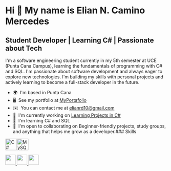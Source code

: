 Hi 👋 My name is Elian N. Camino Mercedes
=========================================

Student Developer | Learning C# | Passionate about Tech
-------------------------------------------------------

I'm a software engineering student currently in my 5th semester at UCE (Punta Cana Campus), learning the fundamentals of programming with C# and SQL. I'm passionate about software development and always eager to explore new technologies. I'm building my skills with personal projects and actively learning to become a full-stack developer in the future.

*   🌍  I'm based in Punta Cana
*   🖥️  See my portfolio at [MyPortafolio](http://github.com/Eliancmercedes?tab=repositories)
*   ✉️  You can contact me at [elianrd10@gmail.com](mailto:elianrd10@gmail.com)
*   🚀  I'm currently working on [Learning Projects in C#](http://github.com/Eliancmercedes)
*   🧠  I'm learning C# and SQL
*   🤝  I'm open to collaborating on Beginner-friendly projects, study groups, and anything that helps me grow as a developer.### Skills 
<p align="left">
<a href="https://docs.microsoft.com/en-us/dotnet/csharp/" target="_blank" rel="noreferrer"><img src="https://raw.githubusercontent.com/danielcranney/readme-generator/main/public/icons/skills/csharp-colored.svg" width="36" height="36" alt="C#" /></a><a href="https://www.mysql.com/" target="_blank" rel="noreferrer"><img src="https://raw.githubusercontent.com/danielcranney/readme-generator/main/public/icons/skills/mysql-colored.svg" width="36" height="36" alt="MySQL" /></a>
                    </p>
                    
                 

<p align="left">
  <a href="https://github.com/Eliancmercedes" target="_blank" rel="noreferrer">
    <img src="https://raw.githubusercontent.com/danielcranney/readme-generator/main/public/icons/socials/github.svg" width="32" height="32" />
  </a>
  <a href="https://www.instagram.com/https._elian" target="blank" rel="noreferrer">
    <img src="https://raw.githubusercontent.com/danielcranney/readme-generator/main/public/icons/socials/instagram.svg" width="32" height="32" />
  </a>
  <a href="https://www.linkedin.com/in/eliancamino" target="blank" rel="noreferrer">
    <img src="https://raw.githubusercontent.com/danielcranney/readme-generator/main/public/icons/socials/linkedin.svg" width="32" height="32" />
  </a>
</p>

